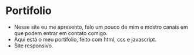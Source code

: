 # Portifolio
- Nesse site eu me apresento, falo um pouco de mim e mostro canais em que podem entrar em contato comigo.
 - Aqui está o meu portifolio, feito com html, css e javascript.
 - Site responsivo.
